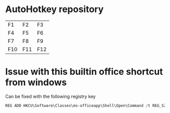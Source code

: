 # AutoHotkey repository

|      |      |      |
| ---- | ---- | ---- |
| F1   | F2   | F3   |
| F4   | F5   | F6   |
| F7   | F8   | F9   |
| F10  | F11  | F12  |


# Issue with this builtin office shortcut from windows

Can be fixed with the following registry key

```powershell
REG ADD HKCU\Software\Classes\ms-officeapp\Shell\Open\Command /t REG_SZ /d rundll32
```

